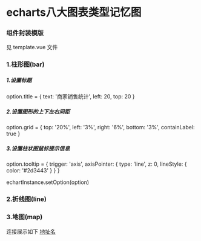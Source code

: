 # echarts八大图表类型记忆图

### 组件封装模版
见 template.vue 文件

### 1.柱形图(bar)

##### 1.设置标题
option.title = {
    text: '商家销售统计',
    left: 20,
    top: 20
}
##### 2.设置图形的上下左右间距
option.grid = {
    top: '20%',
    left: '3%',
    right: '6%',
    bottom: '3%',
    <!-- 距离要包含坐标轴文字 -->
    containLabel: true
}

##### 3.设置柱状图鼠标提示信息
option.tooltip = {
    <!-- 触发方式 -->
    trigger: 'axis',
    <!-- 指示器配置 -->
    axisPointer: {
        <!-- 线条 -->
        type: 'line',
        <!-- 层级 -->
        z: 0,
        <!-- 线条样式 -->
        lineStyle: {
            color: '#2d3443'
        }
    }
}

echartInstance.setOption(option)

### 2.折线图(line)
### 3.地图(map)

连接展示如下
[地址名](https://blog.gitee.com)
